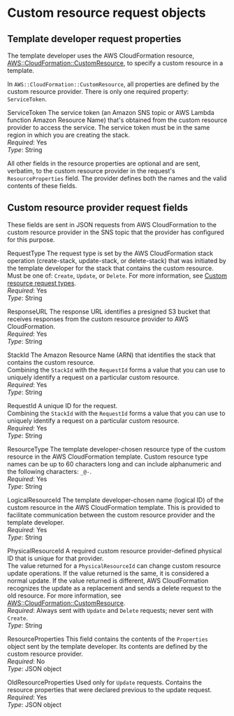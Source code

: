 # Custom resource request objects<a name="crpg-ref-requests"></a>

## Template developer request properties<a name="crpg-ref-request-properties"></a>

The template developer uses the AWS CloudFormation resource, [AWS::CloudFormation::CustomResource](https://docs.aws.amazon.com/AWSCloudFormation/latest/UserGuide/aws-resource-cfn-customresource.html), to specify a custom resource in a template\.

In `AWS::CloudFormation::CustomResource`, all properties are defined by the custom resource provider\. There is only one required property: `ServiceToken`\.

ServiceToken  <a name="crpg-ref-request-servicetoken"></a>
The service token \(an Amazon SNS topic or AWS Lambda function Amazon Resource Name\) that's obtained from the custom resource provider to access the service\. The service token must be in the same region in which you are creating the stack\.  
*Required*: Yes  
*Type*: String

All other fields in the resource properties are optional and are sent, verbatim, to the custom resource provider in the request's `ResourceProperties` field\. The provider defines both the names and the valid contents of these fields\.

## Custom resource provider request fields<a name="crpg-ref-request-fields"></a>

These fields are sent in JSON requests from AWS CloudFormation to the custom resource provider in the SNS topic that the provider has configured for this purpose\.

RequestType  <a name="crpg-ref-request-requesttype"></a>
The request type is set by the AWS CloudFormation stack operation \(create\-stack, update\-stack, or delete\-stack\) that was initiated by the template developer for the stack that contains the custom resource\.  
Must be one of: `Create`, `Update`, or `Delete`\. For more information, see [Custom resource request types](crpg-ref-requesttypes.md)\.  
*Required*: Yes  
*Type*: String

ResponseURL  <a name="crpg-ref-request-responseurl"></a>
The response URL identifies a presigned S3 bucket that receives responses from the custom resource provider to AWS CloudFormation\.  
*Required*: Yes  
*Type*: String

StackId  <a name="crpg-ref-request-stackid"></a>
The Amazon Resource Name \(ARN\) that identifies the stack that contains the custom resource\.  
Combining the `StackId` with the `RequestId` forms a value that you can use to uniquely identify a request on a particular custom resource\.  
*Required*: Yes  
*Type*: String

RequestId  <a name="crpg-ref-request-requestid"></a>
A unique ID for the request\.  
Combining the `StackId` with the `RequestId` forms a value that you can use to uniquely identify a request on a particular custom resource\.  
*Required*: Yes  
*Type*: String

ResourceType  <a name="crpg-ref-request-resourcetype"></a>
The template developer\-chosen resource type of the custom resource in the AWS CloudFormation template\. Custom resource type names can be up to 60 characters long and can include alphanumeric and the following characters: `_@-`\.  
*Required*: Yes  
*Type*: String

LogicalResourceId  <a name="crpg-ref-request-logicalresourceid"></a>
The template developer\-chosen name \(logical ID\) of the custom resource in the AWS CloudFormation template\. This is provided to facilitate communication between the custom resource provider and the template developer\.  
*Required*: Yes  
*Type*: String

PhysicalResourceId  <a name="crpg-ref-request-physicalresourceid"></a>
A required custom resource provider\-defined physical ID that is unique for that provider\.  
The value returned for a `PhysicalResourceId` can change custom resource update operations\. If the value returned is the same, it is considered a normal update\. If the value returned is different, AWS CloudFormation recognizes the update as a replacement and sends a delete request to the old resource\. For more information, see [AWS::CloudFormation::CustomResource](https://docs.aws.amazon.com/AWSCloudFormation/latest/UserGuide/aws-resource-cfn-customresource.html)\.  
*Required*: Always sent with `Update` and `Delete` requests; never sent with `Create`\.  
*Type*: String

ResourceProperties  <a name="crpg-ref-request-resourceproperties"></a>
This field contains the contents of the `Properties` object sent by the template developer\. Its contents are defined by the custom resource provider\.  
*Required*: No  
*Type*: JSON object

OldResourceProperties  <a name="crpg-ref-request-oldresourceproperties"></a>
Used only for `Update` requests\. Contains the resource properties that were declared previous to the update request\.  
*Required*: Yes  
*Type*: JSON object